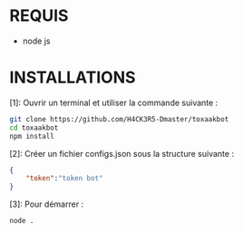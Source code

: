 # REQUIS
- node js

# INSTALLATIONS

[1]: Ouvrir un terminal et utiliser la commande suivante :

```bash
git clone https://github.com/H4CK3R5-Dmaster/toxaakbot
cd toxaakbot
npm install
```

[2]: Créer un fichier configs.json sous la structure suivante :

```json
{
    "token":"token bot"
}
```

[3]: Pour démarrer :

```bash
node .
```